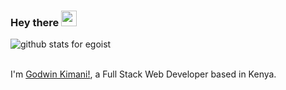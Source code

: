 ### Hey there <img src="https://media.giphy.com/media/hvRJCLFzcasrR4ia7z/giphy.gif" width="25px">

<img  src="https://github-readme-stats.vercel.app/api?username=josephgodwinkimani&show_icons=true&icon_color=0366d6&bg_color=ffffff&hide_title=true" alt="github stats for egoist">
<br />
<br />

I'm [Godwin Kimani!](https://kimani.gocho.live/), a Full Stack Web Developer based in Kenya.
